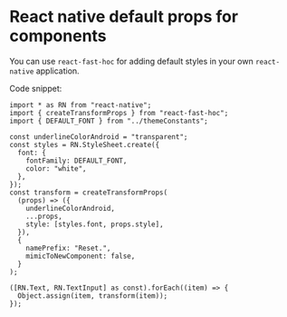 # React native default props for components

You can use `react-fast-hoc` for adding default styles in your own `react-native` application.

Code snippet:

```tsx
import * as RN from "react-native";
import { createTransformProps } from "react-fast-hoc";
import { DEFAULT_FONT } from "../themeConstants";

const underlineColorAndroid = "transparent";
const styles = RN.StyleSheet.create({
  font: {
    fontFamily: DEFAULT_FONT,
    color: "white",
  },
});
const transform = createTransformProps(
  (props) => ({
    underlineColorAndroid,
    ...props,
    style: [styles.font, props.style],
  }),
  {
    namePrefix: "Reset.",
    mimicToNewComponent: false,
  }
);

([RN.Text, RN.TextInput] as const).forEach((item) => {
  Object.assign(item, transform(item));
});
```
